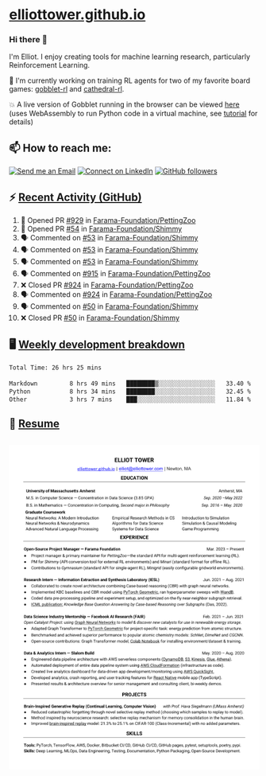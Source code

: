 # [elliottower.github.io](https://github.com/elliottower/elliottower.github.io)

### Hi there 👋

I'm Elliot. I enjoy creating tools for machine learning research, particularly Reinforcement Learning. 

🚀 I'm currently working on training RL agents for two of my favorite board games: [gobblet-rl](https://github.com/elliottower/gobblet-rl) and [cathedral-rl](https://github.com/elliottower/cathedral-rl). 

💥 A live version of Gobblet running in the browser can be viewed [here](https://elliottower.github.io/gobblet-rl/) (uses WebAssembly to run Python code in a virtual machine, see [tutorial](https://github.com/elliottower/gobblet-rl/blob/main/tutorials/WebAssembly/web_assembly.md) for details)


## 📫 How to reach me:

 [![Send me an Email](https://img.shields.io/badge/email-elliot%40elliottower.com-blue)](mailto:elliot@elliottower.com)
 [![Connect on LinkedIn](https://img.shields.io/badge/--linkedin?label=LinkedIn&logo=LinkedIn&style=social)](https://www.linkedin.com/in/elliot-tower)
 [![GitHub followers](https://img.shields.io/github/followers/elliottower?style=social)](https://github.com/elliottower/)
 

## ⚡ [Recent Activity (GitHub)](https://github.com/elliottower)

<!--START_SECTION:activity-->
1. 💪 Opened PR [#929](https://github.com/Farama-Foundation/PettingZoo/pull/929) in [Farama-Foundation/PettingZoo](https://github.com/Farama-Foundation/PettingZoo)
2. 💪 Opened PR [#54](https://github.com/Farama-Foundation/Shimmy/pull/54) in [Farama-Foundation/Shimmy](https://github.com/Farama-Foundation/Shimmy)
3. 🗣 Commented on [#53](https://github.com/Farama-Foundation/Shimmy/issues/53) in [Farama-Foundation/Shimmy](https://github.com/Farama-Foundation/Shimmy)
4. 🗣 Commented on [#53](https://github.com/Farama-Foundation/Shimmy/issues/53) in [Farama-Foundation/Shimmy](https://github.com/Farama-Foundation/Shimmy)
5. 🗣 Commented on [#53](https://github.com/Farama-Foundation/Shimmy/issues/53) in [Farama-Foundation/Shimmy](https://github.com/Farama-Foundation/Shimmy)
6. 🗣 Commented on [#915](https://github.com/Farama-Foundation/PettingZoo/issues/915) in [Farama-Foundation/PettingZoo](https://github.com/Farama-Foundation/PettingZoo)
7. ❌ Closed PR [#924](https://github.com/Farama-Foundation/PettingZoo/pull/924) in [Farama-Foundation/PettingZoo](https://github.com/Farama-Foundation/PettingZoo)
8. 🗣 Commented on [#924](https://github.com/Farama-Foundation/PettingZoo/issues/924) in [Farama-Foundation/PettingZoo](https://github.com/Farama-Foundation/PettingZoo)
9. 🗣 Commented on [#50](https://github.com/Farama-Foundation/Shimmy/issues/50) in [Farama-Foundation/Shimmy](https://github.com/Farama-Foundation/Shimmy)
10. ❌ Closed PR [#50](https://github.com/Farama-Foundation/Shimmy/pull/50) in [Farama-Foundation/Shimmy](https://github.com/Farama-Foundation/Shimmy)
<!--END_SECTION:activity-->


## 🖥️ [Weekly development breakdown](https://wakatime.com/@elliottower)
<!--START_SECTION:waka-->

```text
Total Time: 26 hrs 25 mins

Markdown         8 hrs 49 mins   ████████▒░░░░░░░░░░░░░░░░   33.40 %
Python           8 hrs 34 mins   ████████░░░░░░░░░░░░░░░░░   32.45 %
Other            3 hrs 7 mins    ███░░░░░░░░░░░░░░░░░░░░░░   11.84 %
```

<!--END_SECTION:waka-->


## 📄 [Resume](https://elliottower.github.io/src/pdf/resume.pdf)

<!-- PDF-TO-MARKDOWN:START -->
![Page 1](src/png/page1.png "Page 1")
---
<!-- PDF-TO-MARKDOWN:END -->
